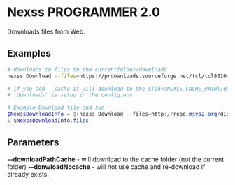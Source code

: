 # Nexss PROGRAMMER 2.0

Downloads files from Web.

## Examples

```sh
# downloads to files to the currentfolder/downloads
nexss Download --files=https://prdownloads.sourceforge.net/tcl/tcl8610-src.zip --files=https://prdownloads.sourceforge.net/tcl/tk8610-src.zip --files=https://core.tcl-lang.org/tcllib/uv/tcllib-1.19.zip --downloadPathCache

# if you add --cache it will download to the ${env:NEXSS_CACHE_PATH}/downloads
# 'downloads' is setup in the config.env
```

```ps1
# Example Download file and run
$NexssDownloadInfo = $(nexss Download --files=http://repo.msys2.org/distrib/x86_64/msys2-x86_64-20190524.exe) | ConvertFrom-Json
& $NexssDownloadInfo.files
```

## Parameters

**--downloadPathCache** - will download to the cache folder (not the current folder)
**--donwloadNocache** - will not use cache and re-download if already exists.
